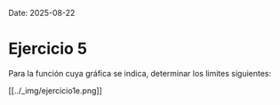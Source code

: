 Date: 2025-08-22

# Ejercicio 5


Para la función cuya gráfica se indica, determinar los limites siguientes:

[[../_img/ejercicio1e.png]]
